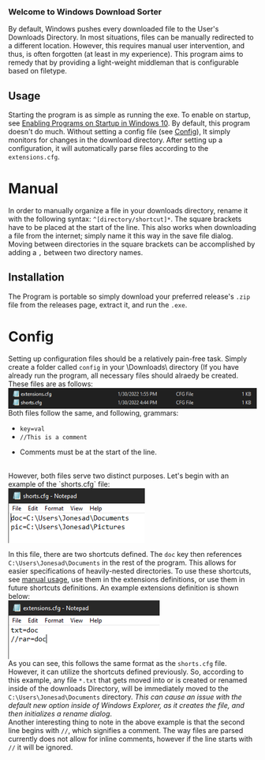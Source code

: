 ### Welcome to Windows Download Sorter

By default, Windows pushes every downloaded file to the User's Downloads Directory. In most situations, files can be manually redirected to a different location. However, this requires manual user intervention, and thus, is often forgotten (at least in my experience). This program aims to remedy that by providing a light-weight middleman that is configurable based on filetype.

## Usage

Starting the program is as simple as running the exe. To enable on startup, see [Enabling Programs on Startup in Windows 10](https://www.dell.com/support/kbdoc/en-us/000124550/how-to-add-app-to-startup-in-windows-10). By default, this program doesn't do much. Without setting a config file (see [Config](#Config)), It simply monitors for changes in the download directory. After setting up a configuration, it will automatically parse files according to the `extensions.cfg`.

# Manual
In order to manually organize a file in your downloads directory, rename it with the following syntax: `^[directory/shortcut]*`. The square brackets have to be placed at the start of the line. This also works when downloading a file from the internet; simply name it this way in the save file dialog. Moving between directories in the square brackets can be accomplished by adding a `,` between two directory names. 

## Installation

The Program is portable so simply download your preferred release's `.zip` file from the releases page, extract it, and run the `.exe`. 

# Config

Setting up configuration files should be a relatively pain-free task. Simply create a folder called `config` in your \Downloads\ directory (If you have already run the program, all necessary files should alraedy be created. These files are as follows: 
<br/>
<img align='center' src='images/needed_files.png' alt='The two needed files are extensions.cfg and shorts.cfg' />
<br/>
Both files follow the same, and following, grammars: 
- `key=val`
- `//This is a comment`
* Comments must be at the start of the line. 
<br/>
However, both files serve two distinct purposes. Let's begin with an example of the `shorts.cfg` file:
<br/>
<img align='center' src='images/shortcuts.png' alt='pic=C:\Users\Jonesad\Pictures next-line doc=C:\Users\Jonesad\Documents' />
<br/>

In this file, there are two shortcuts defined. The `doc` key then references `C:\Users\Jonesad\Documents` in the rest of the program. This allows for easier specifications of heavily-nested directories. To use these shortcuts, see [manual usage](#manual), use them in the extensions definitions, or use them in future shortcuts definitions. An example extensions definition is shown below:
<br/>
<img align='center' src='images/extensions.png' alt='txt=doc next-line //rar=doc' />
<br/>
As you can see, this follows the same format as the `shorts.cfg` file. However, it can utilize the shortcuts defined previously. So, according to this example, any file `*.txt` that gets moved into or is created or renamed inside of the downloads Directory, will be immediately moved to the `C:\Users\Jonesad\Documents` directory. *This can cause an issue with the default new option inside of Windows Explorer, as it creates the file, and then initializes a rename dialog*. <br/>
Another interesting thing to note in the above example is that the second line begins with `//`, which signifies a comment. The way files are parsed currently does not allow for inline comments, however if the line starts with `//` it will be ignored.
